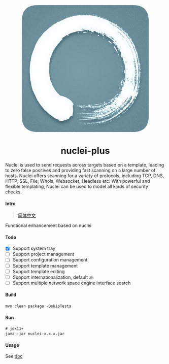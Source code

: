 <div align=center style="margin-top: 10px;">

![nuclei-plus-icon](doc/images/icon.png)
<h1>nuclei-plus</h1>
</div>

Nuclei is used to send requests across targets based on a template, leading to zero false positives and providing fast scanning on a large number of hosts. Nuclei offers scanning for a variety of protocols, including TCP, DNS, HTTP, SSL, File, Whois, Websocket, Headless etc. With powerful and flexible templating, Nuclei can be used to model all kinds of security checks.

#### Intro
> [简体中文](README_zh.md)

Functional enhancement based on nuclei

#### Todo
- [x] Support system tray
- [ ] Support project management
- [ ] Support configuration management
- [ ] Support template management
- [ ] Support template editing
- [ ] Support internationalization, default `zh`
- [ ] Support multiple network space engine interface search

#### Build
```shell
mvn clean package -DskipTests
```

#### Run
```shell
# jdk11+
java -jar nuclei-x.x.x.jar
```

#### Usage
See [doc](https://yong-an-dang.github.io/nuclei-plus/)